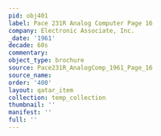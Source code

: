 ```yaml
---
pid: obj401
label: Pace 231R Analog Computer Page 16
company: Electronic Associate, Inc.
_date: '1961'
decade: 60s
commentary: 
object_type: brochure
source: Pace231R_AnalogComp_1961_Page_16
source_name: 
order: '400'
layout: qatar_item
collection: temp_collection
thumbnail: ''
manifest: ''
full: ''
---
```

